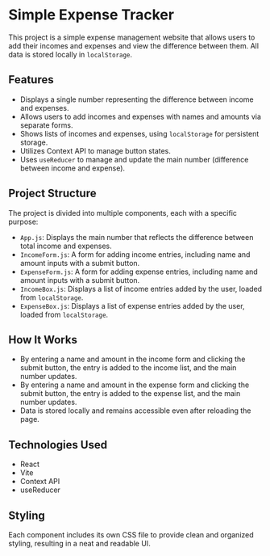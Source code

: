# Simple Expense Tracker

This project is a simple expense management website that allows users to add their incomes and expenses and view the difference between them. All data is stored locally in `localStorage`.

## Features

- Displays a single number representing the difference between income and expenses.
- Allows users to add incomes and expenses with names and amounts via separate forms.
- Shows lists of incomes and expenses, using `localStorage` for persistent storage.
- Utilizes Context API to manage button states.
- Uses `useReducer` to manage and update the main number (difference between income and expense).

## Project Structure

The project is divided into multiple components, each with a specific purpose:

- `App.js`: Displays the main number that reflects the difference between total income and expenses.
- `IncomeForm.js`: A form for adding income entries, including name and amount inputs with a submit button.
- `ExpenseForm.js`: A form for adding expense entries, including name and amount inputs with a submit button.
- `IncomeBox.js`: Displays a list of income entries added by the user, loaded from `localStorage`.
- `ExpenseBox.js`: Displays a list of expense entries added by the user, loaded from `localStorage`.

## How It Works

- By entering a name and amount in the income form and clicking the submit button, the entry is added to the income list, and the main number updates.
- By entering a name and amount in the expense form and clicking the submit button, the entry is added to the expense list, and the main number updates.
- Data is stored locally and remains accessible even after reloading the page.

## Technologies Used

- React
- Vite
- Context API
- useReducer

## Styling

Each component includes its own CSS file to provide clean and organized styling, resulting in a neat and readable UI.
